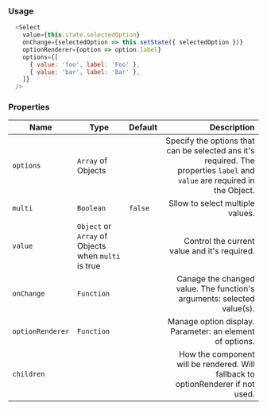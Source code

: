 ### Usage
```js
  <Select
    value={this.state.selectedOption}
    onChange={selectedOption => this.setState({ selectedOption })}
    optionRenderer={option => option.label}
    options={[
      { value: 'foo', label: 'Foo' },
      { value: 'bar', label: 'Bar' },
    ]}
  />
```
### Properties
Name | Type | Default      | Description
------- | ---------------- | ---------- | ---------:
`options` | `Array` of Objects | | Specify the options that can be selected ans it's required. The properties `label` and `value` are required in the Object.
`multi`| `Boolean` | `false` |  Sllow to select multiple values.
`value` | `Object` or `Array` of Objects when `multi` is true |   | Control the current value and it's required.
`onChange` | `Function` | |  Canage the changed value. The function's arguments: selected value(s).
`optionRenderer`  | `Function` | | Manage option display. Parameter: an element of options.
`children` | | | How the component will be rendered. Will fallback to optionRenderer if not used.
